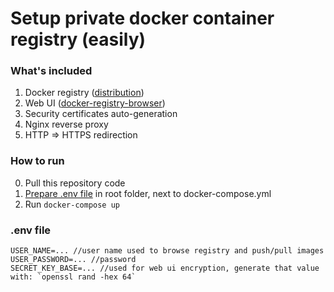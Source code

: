 # Setup private docker container registry (easily)

### What's included
1. Docker registry ([distribution](https://github.com/distribution/distribution/))
2. Web UI ([docker-registry-browser](https://github.com/klausmeyer/docker-registry-browser))
3. Security certificates auto-generation
4. Nginx reverse proxy
5. HTTP => HTTPS redirection

### How to run
0. Pull this repository code
1. [Prepare .env file](#env-file) in root folder, next to docker-compose.yml
2. Run `docker-compose up`

### .env file
```
USER_NAME=... //user name used to browse registry and push/pull images
USER_PASSWORD=... //password
SECRET_KEY_BASE=... //used for web ui encryption, generate that value with: `openssl rand -hex 64`
```